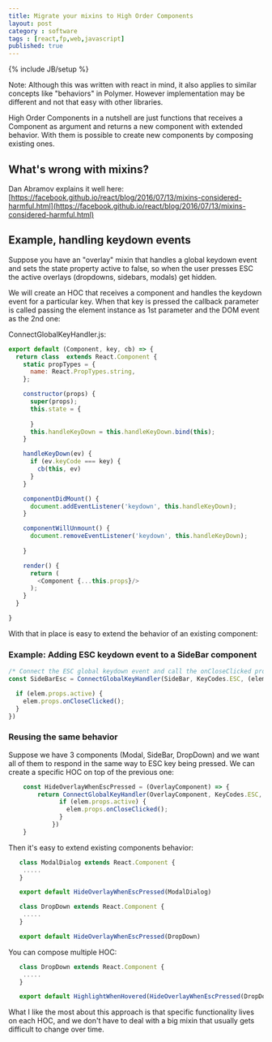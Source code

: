 ```yaml
---
title: Migrate your mixins to High Order Components
layout: post
category : software
tags : [react,fp,web,javascript]
published: true
---
```

{% include JB/setup %}

Note: Although this was written with react in mind, it also applies to similar concepts like "behaviors" in Polymer. However implementation may be different and not that easy with other libraries.

High Order Components in a nutshell are just functions that receives a Component as argument and returns a new component with extended behavior. With them is possible to create new components by composing existing ones.

## What's wrong with mixins?

Dan Abramov explains it well here: [https://facebook.github.io/react/blog/2016/07/13/mixins-considered-harmful.html](https://facebook.github.io/react/blog/2016/07/13/mixins-considered-harmful.html)

## Example, handling keydown events

Suppose you have an "overlay" mixin that handles a global keydown event and sets the state property active to false, so when the user presses ESC the active overlays (dropdowns, sidebars, modals) get hidden.

We will create an HOC that receives a component and handles the keydown event for a particular key. When that key is pressed the callback parameter is called passing the element instance as 1st parameter and the DOM event as the 2nd one:

ConnectGlobalKeyHandler.js:

```javascript
export default (Component, key, cb) => {
  return class  extends React.Component {
    static propTypes = {
      name: React.PropTypes.string,
    };

    constructor(props) {
      super(props);
      this.state = {
    
      }
      this.handleKeyDown = this.handleKeyDown.bind(this);
    }

    handleKeyDown(ev) {
      if (ev.keyCode === key) {
        cb(this, ev)
      }
    }

    componentDidMount() {
      document.addEventListener('keydown', this.handleKeyDown);
    }

    componentWillUnmount() {
      document.removeEventListener('keydown', this.handleKeyDown);
      
    }

    render() {
      return (
        <Component {...this.props}/>
      );
    }
  }

}
```

With that in place is easy to extend the behavior of an existing component:

### Example: Adding ESC keydown event to a SideBar component

```javascript
/* Connect the ESC global keydown event and call the onCloseClicked property */
const SideBarEsc = ConnectGlobalKeyHandler(SideBar, KeyCodes.ESC, (elem, ev) => {

  if (elem.props.active) {
    elem.props.onCloseClicked();
  }
})
```

### Reusing the same behavior

Suppose we have 3 components (Modal, SideBar, DropDown) and we want all of them to respond in the same way to ESC key being pressed. We can create a specific HOC on top of the previous one:

``` javascript
    const HideOverlayWhenEscPressed = (OverlayComponent) => {
        return ConnectGlobalKeyHandler(OverlayComponent, KeyCodes.ESC, (elem, ev) => {
              if (elem.props.active) {
                elem.props.onCloseClicked();
              }
            })
    }
```

Then it's easy to extend existing components behavior:

```javascript
   class ModalDialog extends React.Component {
    .....
   }

   export default HideOverlayWhenEscPressed(ModalDialog)
```

```javascript
   class DropDown extends React.Component {
    .....
   }

   export default HideOverlayWhenEscPressed(DropDown)
```

You can compose multiple HOC:

```javascript
   class DropDown extends React.Component {
    .....
   }

   export default HighlightWhenHovered(HideOverlayWhenEscPressed(DropDown))
```

What I like the most about this approach is that specific functionality lives on each HOC, and we don't have to deal with a big mixin that usually gets difficult to change over time.



